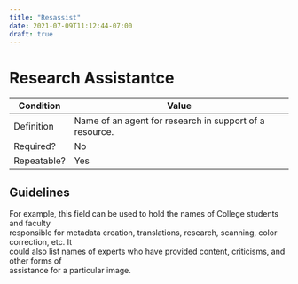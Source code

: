 ```yaml
---
title: "Resassist"
date: 2021-07-09T11:12:44-07:00
draft: true
---
```


# Research Assistantce

| Condition  | Value |
|-------------|---------------------------|
| Definition  |   Name of an agent for research in support of a resource. |
| Required?   | No                        |
| Repeatable? | Yes                        |

## Guidelines

For example, this field can be used to hold the names of College students and faculty<br>responsible for metadata creation, translations, research, scanning, color correction, etc. It<br>could also list names of experts who have provided content, criticisms, and other forms of<br>assistance for a particular image.
